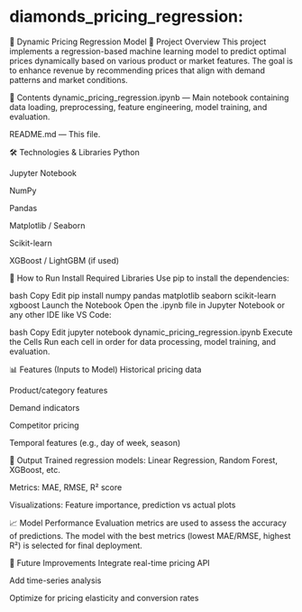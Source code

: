 # diamonds_pricing_regression:


📘 Dynamic Pricing Regression Model
📌 Project Overview
This project implements a regression-based machine learning model to predict optimal prices dynamically based on various product or market features. The goal is to enhance revenue by recommending prices that align with demand patterns and market conditions.

📂 Contents
dynamic_pricing_regression.ipynb — Main notebook containing data loading, preprocessing, feature engineering, model training, and evaluation.

README.md — This file.

🛠️ Technologies & Libraries
Python

Jupyter Notebook

NumPy

Pandas

Matplotlib / Seaborn

Scikit-learn

XGBoost / LightGBM (if used)

🚀 How to Run
Install Required Libraries
Use pip to install the dependencies:

bash
Copy
Edit
pip install numpy pandas matplotlib seaborn scikit-learn xgboost
Launch the Notebook
Open the .ipynb file in Jupyter Notebook or any other IDE like VS Code:

bash
Copy
Edit
jupyter notebook dynamic_pricing_regression.ipynb
Execute the Cells
Run each cell in order for data processing, model training, and evaluation.

📊 Features (Inputs to Model)
Historical pricing data

Product/category features

Demand indicators

Competitor pricing

Temporal features (e.g., day of week, season)

🎯 Output
Trained regression models: Linear Regression, Random Forest, XGBoost, etc.

Metrics: MAE, RMSE, R² score

Visualizations: Feature importance, prediction vs actual plots

📈 Model Performance
Evaluation metrics are used to assess the accuracy of predictions. The model with the best metrics (lowest MAE/RMSE, highest R²) is selected for final deployment.

🧠 Future Improvements
Integrate real-time pricing API

Add time-series analysis

Optimize for pricing elasticity and conversion rates

